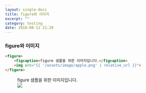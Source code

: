 ```yaml
---
layout: single-docs
title: figure와 이미지
excerpt: ""
category: testing
date: 2018-08-12 21:29
---
```


### figure와 이미지

```html
<figure>
	<figcaption>figure 샘플을 위한 이미지입니다.</figcaption>
	<img src="{{ '/assets/image/apple.png' | relative_url }}">
</figure>
```

<figure>
	<figcaption>figure 샘플을 위한 이미지입니다.</figcaption>
	<img src="{{ '/assets/image/apple.png' | relative_url }}">
</figure>
